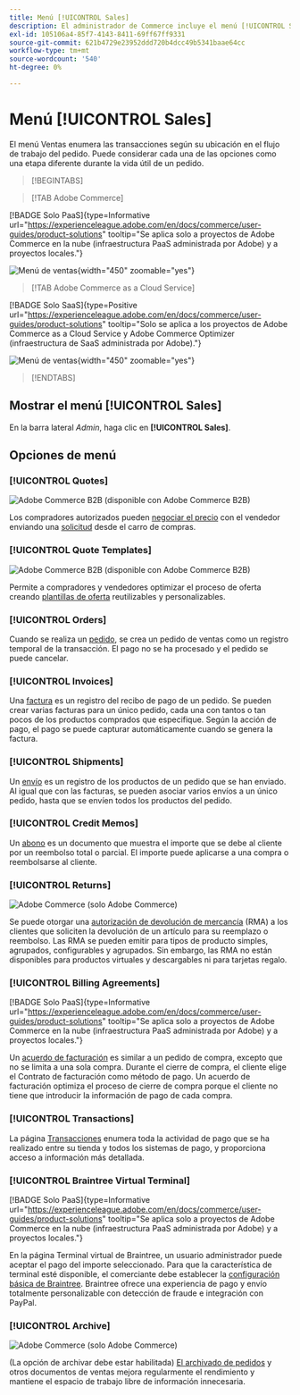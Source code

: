 ```yaml
---
title: Menú [!UICONTROL Sales]
description: El administrador de Commerce incluye el menú [!UICONTROL Sales], que proporciona acceso a las herramientas para trabajar con pedidos según su ubicación en el flujo de trabajo.
exl-id: 105106a4-85f7-4143-8411-69ff67ff9331
source-git-commit: 621b4729e23952ddd720b4dcc49b5341baae64cc
workflow-type: tm+mt
source-wordcount: '540'
ht-degree: 0%

---
```


# Menú [!UICONTROL Sales]

El menú Ventas enumera las transacciones según su ubicación en el flujo de trabajo del pedido. Puede considerar cada una de las opciones como una etapa diferente durante la vida útil de un pedido.

>[!BEGINTABS]

>[!TAB Adobe Commerce]

[!BADGE Solo PaaS]{type=Informative url="https://experienceleague.adobe.com/en/docs/commerce/user-guides/product-solutions" tooltip="Se aplica solo a proyectos de Adobe Commerce en la nube (infraestructura PaaS administrada por Adobe) y a proyectos locales."}

![Menú de ventas](./assets/admin-menu-sales.png){width="450" zoomable="yes"}

>[!TAB Adobe Commerce as a Cloud Service]

[!BADGE Solo SaaS]{type=Positive url="https://experienceleague.adobe.com/en/docs/commerce/user-guides/product-solutions" tooltip="Solo se aplica a los proyectos de Adobe Commerce as a Cloud Service y Adobe Commerce Optimizer (infraestructura de SaaS administrada por Adobe)."}

![Menú de ventas](./assets/admin-menu-sales-accs.png){width="450" zoomable="yes"}

>[!ENDTABS]

## Mostrar el menú [!UICONTROL Sales]

En la barra lateral _Admin_, haga clic en **[!UICONTROL Sales]**.

## Opciones de menú

### [!UICONTROL Quotes]

![Adobe Commerce B2B](../assets/b2b.svg) (disponible con Adobe Commerce B2B)

Los compradores autorizados pueden [negociar el precio](../b2b/quotes.md) con el vendedor enviando una [solicitud](../b2b/quote-request.md) desde el carro de compras.

### [!UICONTROL Quote Templates]

![Adobe Commerce B2B](../assets/b2b.svg) (disponible con Adobe Commerce B2B)

Permite a compradores y vendedores optimizar el proceso de oferta creando [plantillas de oferta](../b2b/quote-templates-overview.md) reutilizables y personalizables.

### [!UICONTROL Orders]

Cuando se realiza un [pedido](orders.md), se crea un pedido de ventas como un registro temporal de la transacción. El pago no se ha procesado y el pedido se puede cancelar.

### [!UICONTROL Invoices]

Una [factura](invoices.md) es un registro del recibo de pago de un pedido. Se pueden crear varias facturas para un único pedido, cada una con tantos o tan pocos de los productos comprados que especifique. Según la acción de pago, el pago se puede capturar automáticamente cuando se genera la factura.

### [!UICONTROL Shipments]

Un [envío](shipments.md) es un registro de los productos de un pedido que se han enviado. Al igual que con las facturas, se pueden asociar varios envíos a un único pedido, hasta que se envíen todos los productos del pedido.

### [!UICONTROL Credit Memos]

Un [abono](credit-memos.md) es un documento que muestra el importe que se debe al cliente por un reembolso total o parcial. El importe puede aplicarse a una compra o reembolsarse al cliente.

### [!UICONTROL Returns]

![Adobe Commerce](../assets/adobe-logo.svg) (solo Adobe Commerce)

Se puede otorgar una [autorización de devolución de mercancía](returns.md) (RMA) a los clientes que soliciten la devolución de un artículo para su reemplazo o reembolso. Las RMA se pueden emitir para tipos de producto simples, agrupados, configurables y agrupados. Sin embargo, las RMA no están disponibles para productos virtuales y descargables ni para tarjetas regalo.

### [!UICONTROL Billing Agreements]

[!BADGE Solo PaaS]{type=Informative url="https://experienceleague.adobe.com/en/docs/commerce/user-guides/product-solutions" tooltip="Se aplica solo a proyectos de Adobe Commerce en la nube (infraestructura PaaS administrada por Adobe) y a proyectos locales."}

Un [acuerdo de facturación](paypal-billing-agreements.md) es similar a un pedido de compra, excepto que no se limita a una sola compra. Durante el cierre de compra, el cliente elige el Contrato de facturación como método de pago. Un acuerdo de facturación optimiza el proceso de cierre de compra porque el cliente no tiene que introducir la información de pago de cada compra.

### [!UICONTROL Transactions]

La página [Transacciones](transactions.md) enumera toda la actividad de pago que se ha realizado entre su tienda y todos los sistemas de pago, y proporciona acceso a información más detallada.

### [!UICONTROL Braintree Virtual Terminal]

[!BADGE Solo PaaS]{type=Informative url="https://experienceleague.adobe.com/en/docs/commerce/user-guides/product-solutions" tooltip="Se aplica solo a proyectos de Adobe Commerce en la nube (infraestructura PaaS administrada por Adobe) y a proyectos locales."}

En la página Terminal virtual de Braintree, un usuario administrador puede aceptar el pago del importe seleccionado. Para que la característica de terminal esté disponible, el comerciante debe establecer la [configuración básica de Braintree](braintree.md). Braintree ofrece una experiencia de pago y envío totalmente personalizable con detección de fraude e integración con PayPal.

### [!UICONTROL Archive]

![Adobe Commerce](../assets/adobe-logo.svg) (solo Adobe Commerce)

(La opción de archivar debe estar habilitada) [El archivado de pedidos](order-archive.md) y otros documentos de ventas mejora regularmente el rendimiento y mantiene el espacio de trabajo libre de información innecesaria.

